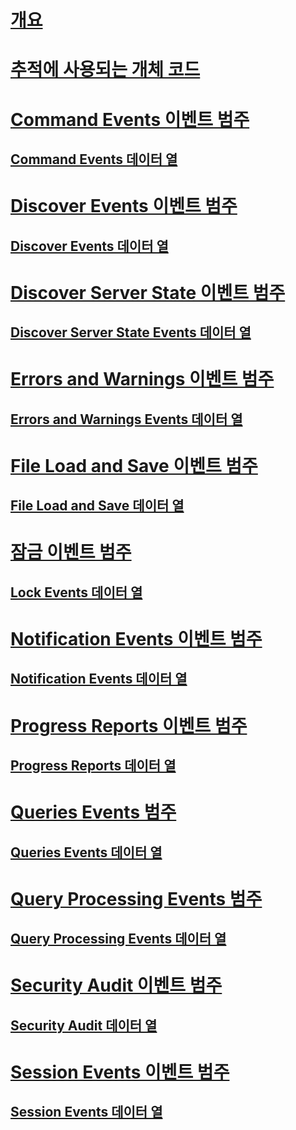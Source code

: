 # [개요](analysis-services-trace-events.md)  
# [추적에 사용되는 개체 코드](analysis-services-object-type-codes-used-in-traces.md)  
# [Command Events 이벤트 범주](command-events-event-category.md)  
## [Command Events 데이터 열](command-events-data-columns.md)  
# [Discover Events 이벤트 범주](discover-events-event-category.md)  
## [Discover Events 데이터 열](discover-events-data-columns.md)  
# [Discover Server State 이벤트 범주](discover-server-state-event-category.md)  
## [Discover Server State Events 데이터 열](discover-server-state-events-data-columns.md)  
# [Errors and Warnings 이벤트 범주](errors-and-warnings-event-category.md)  
## [Errors and Warnings Events 데이터 열](errors-and-warnings-events-data-columns.md)  
# [File Load and Save 이벤트 범주](file-load-and-save-event-category.md)  
## [File Load and Save 데이터 열](file-load-and-save-data-columns.md)  
# [잠금 이벤트 범주](lock-events-category.md)  
## [Lock Events 데이터 열](lock-events-data-columns.md)  
# [Notification Events 이벤트 범주](notification-events-event-category.md)  
## [Notification Events 데이터 열](notification-events-data-columns.md)  
# [Progress Reports 이벤트 범주](progress-reports-event-category.md)  
## [Progress Reports 데이터 열](progress-reports-data-columns.md)  
# [Queries Events 범주](queries-events-category.md)  
## [Queries Events 데이터 열](queries-events-data-columns.md)  
# [Query Processing Events 범주](query-processing-events-category.md)  
## [Query Processing Events 데이터 열](query-processing-events-data-columns.md)  
# [Security Audit 이벤트 범주](security-audit-event-category.md)  
## [Security Audit 데이터 열](security-audit-data-columns.md)  
# [Session Events 이벤트 범주](session-events-event-category.md)  
## [Session Events 데이터 열](session-events-data-columns.md)  
